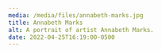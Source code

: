 ```yaml
---
media: /media/files/annabeth-marks.jpg
title: Annabeth Marks
alt: A portrait of artist Annabeth Marks.
date: 2022-04-25T16:19:00-0500
---
```

